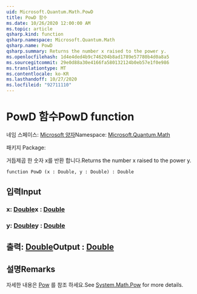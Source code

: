 ```yaml
---
uid: Microsoft.Quantum.Math.PowD
title: PowD 함수
ms.date: 10/26/2020 12:00:00 AM
ms.topic: article
qsharp.kind: function
qsharp.namespace: Microsoft.Quantum.Math
qsharp.name: PowD
qsharp.summary: Returns the number x raised to the power y.
ms.openlocfilehash: 1d4e4ded4b9c746204b8ad1789e57780b4d0a8a5
ms.sourcegitcommit: 29e0d88a30e4166fa580132124b0eb57e1f0e986
ms.translationtype: MT
ms.contentlocale: ko-KR
ms.lasthandoff: 10/27/2020
ms.locfileid: "92711110"
---
```

# <a name="powd-function"></a><span data-ttu-id="24f6d-102">PowD 함수</span><span class="sxs-lookup"><span data-stu-id="24f6d-102">PowD function</span></span>

<span data-ttu-id="24f6d-103">네임 스페이스: [Microsoft 양자](xref:Microsoft.Quantum.Math)</span><span class="sxs-lookup"><span data-stu-id="24f6d-103">Namespace: [Microsoft.Quantum.Math](xref:Microsoft.Quantum.Math)</span></span>

<span data-ttu-id="24f6d-104">패키지 [](https://nuget.org/packages/)</span><span class="sxs-lookup"><span data-stu-id="24f6d-104">Package: [](https://nuget.org/packages/)</span></span>


<span data-ttu-id="24f6d-105">거듭제곱 한 숫자 x를 반환 합니다.</span><span class="sxs-lookup"><span data-stu-id="24f6d-105">Returns the number x raised to the power y.</span></span>

```qsharp
function PowD (x : Double, y : Double) : Double
```


## <a name="input"></a><span data-ttu-id="24f6d-106">입력</span><span class="sxs-lookup"><span data-stu-id="24f6d-106">Input</span></span>

### <a name="x--double"></a><span data-ttu-id="24f6d-107">x: [Double](xref:microsoft.quantum.lang-ref.double)</span><span class="sxs-lookup"><span data-stu-id="24f6d-107">x : [Double](xref:microsoft.quantum.lang-ref.double)</span></span>




### <a name="y--double"></a><span data-ttu-id="24f6d-108">y: [Double](xref:microsoft.quantum.lang-ref.double)</span><span class="sxs-lookup"><span data-stu-id="24f6d-108">y : [Double](xref:microsoft.quantum.lang-ref.double)</span></span>





## <a name="output--double"></a><span data-ttu-id="24f6d-109">출력: [Double](xref:microsoft.quantum.lang-ref.double)</span><span class="sxs-lookup"><span data-stu-id="24f6d-109">Output : [Double](xref:microsoft.quantum.lang-ref.double)</span></span>



## <a name="remarks"></a><span data-ttu-id="24f6d-110">설명</span><span class="sxs-lookup"><span data-stu-id="24f6d-110">Remarks</span></span>

<span data-ttu-id="24f6d-111">자세한 내용은 [Pow](https://docs.microsoft.com/dotnet/api/system.math.pow) 를 참조 하세요.</span><span class="sxs-lookup"><span data-stu-id="24f6d-111">See [System.Math.Pow](https://docs.microsoft.com/dotnet/api/system.math.pow) for more details.</span></span>
